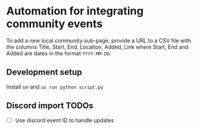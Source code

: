 # Automation for integrating community events

To add a new local community sub-page, provide a URL to a CSV file with the columns Title, Start, End, Location, Added, Link where Start, End and Added are dates in the format `YYYY-MM-DD`.

## Development setup

Install uv and `uv run python script.py`

## Discord import TODOs
- [ ] Use discord event ID to handle updates
